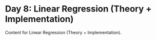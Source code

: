 # Day 8: Linear Regression (Theory + Implementation)

Content for Linear Regression (Theory + Implementation).
